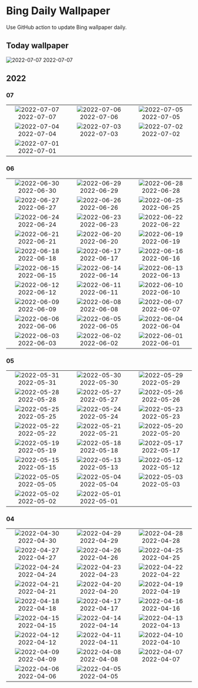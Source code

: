 # Bing Daily Wallpaper

Use GitHub action to update Bing wallpaper daily.

## Today wallpaper

![2022-07-07](./storage/bing-wallpaper/2022/07/2022-07-07.png)
2022-07-07


## 2022

### 07
| | | |
|:---:|:---:|:---:|
|![2022-07-07](./storage/bing-wallpaper/2022/07/2022-07-07.png) 2022-07-07|![2022-07-06](./storage/bing-wallpaper/2022/07/2022-07-06.png) 2022-07-06|![2022-07-05](./storage/bing-wallpaper/2022/07/2022-07-05.png) 2022-07-05|
|![2022-07-04](./storage/bing-wallpaper/2022/07/2022-07-04.png) 2022-07-04|![2022-07-03](./storage/bing-wallpaper/2022/07/2022-07-03.png) 2022-07-03|![2022-07-02](./storage/bing-wallpaper/2022/07/2022-07-02.png) 2022-07-02|
|![2022-07-01](./storage/bing-wallpaper/2022/07/2022-07-01.png) 2022-07-01| | |
### 06
| | | |
|:---:|:---:|:---:|
|![2022-06-30](./storage/bing-wallpaper/2022/06/2022-06-30.png) 2022-06-30|![2022-06-29](./storage/bing-wallpaper/2022/06/2022-06-29.png) 2022-06-29|![2022-06-28](./storage/bing-wallpaper/2022/06/2022-06-28.png) 2022-06-28|
|![2022-06-27](./storage/bing-wallpaper/2022/06/2022-06-27.png) 2022-06-27|![2022-06-26](./storage/bing-wallpaper/2022/06/2022-06-26.png) 2022-06-26|![2022-06-25](./storage/bing-wallpaper/2022/06/2022-06-25.png) 2022-06-25|
|![2022-06-24](./storage/bing-wallpaper/2022/06/2022-06-24.png) 2022-06-24|![2022-06-23](./storage/bing-wallpaper/2022/06/2022-06-23.png) 2022-06-23|![2022-06-22](./storage/bing-wallpaper/2022/06/2022-06-22.png) 2022-06-22|
|![2022-06-21](./storage/bing-wallpaper/2022/06/2022-06-21.png) 2022-06-21|![2022-06-20](./storage/bing-wallpaper/2022/06/2022-06-20.png) 2022-06-20|![2022-06-19](./storage/bing-wallpaper/2022/06/2022-06-19.png) 2022-06-19|
|![2022-06-18](./storage/bing-wallpaper/2022/06/2022-06-18.png) 2022-06-18|![2022-06-17](./storage/bing-wallpaper/2022/06/2022-06-17.png) 2022-06-17|![2022-06-16](./storage/bing-wallpaper/2022/06/2022-06-16.png) 2022-06-16|
|![2022-06-15](./storage/bing-wallpaper/2022/06/2022-06-15.png) 2022-06-15|![2022-06-14](./storage/bing-wallpaper/2022/06/2022-06-14.png) 2022-06-14|![2022-06-13](./storage/bing-wallpaper/2022/06/2022-06-13.png) 2022-06-13|
|![2022-06-12](./storage/bing-wallpaper/2022/06/2022-06-12.png) 2022-06-12|![2022-06-11](./storage/bing-wallpaper/2022/06/2022-06-11.png) 2022-06-11|![2022-06-10](./storage/bing-wallpaper/2022/06/2022-06-10.png) 2022-06-10|
|![2022-06-09](./storage/bing-wallpaper/2022/06/2022-06-09.png) 2022-06-09|![2022-06-08](./storage/bing-wallpaper/2022/06/2022-06-08.png) 2022-06-08|![2022-06-07](./storage/bing-wallpaper/2022/06/2022-06-07.png) 2022-06-07|
|![2022-06-06](./storage/bing-wallpaper/2022/06/2022-06-06.png) 2022-06-06|![2022-06-05](./storage/bing-wallpaper/2022/06/2022-06-05.png) 2022-06-05|![2022-06-04](./storage/bing-wallpaper/2022/06/2022-06-04.png) 2022-06-04|
|![2022-06-03](./storage/bing-wallpaper/2022/06/2022-06-03.png) 2022-06-03|![2022-06-02](./storage/bing-wallpaper/2022/06/2022-06-02.png) 2022-06-02|![2022-06-01](./storage/bing-wallpaper/2022/06/2022-06-01.png) 2022-06-01|

### 05
| | | |
|:---:|:---:|:---:|
|![2022-05-31](./storage/bing-wallpaper/2022/05/2022-05-31.png) 2022-05-31|![2022-05-30](./storage/bing-wallpaper/2022/05/2022-05-30.png) 2022-05-30|![2022-05-29](./storage/bing-wallpaper/2022/05/2022-05-29.png) 2022-05-29|
|![2022-05-28](./storage/bing-wallpaper/2022/05/2022-05-28.png) 2022-05-28|![2022-05-27](./storage/bing-wallpaper/2022/05/2022-05-27.png) 2022-05-27|![2022-05-26](./storage/bing-wallpaper/2022/05/2022-05-26.png) 2022-05-26|
|![2022-05-25](./storage/bing-wallpaper/2022/05/2022-05-25.png) 2022-05-25|![2022-05-24](./storage/bing-wallpaper/2022/05/2022-05-24.png) 2022-05-24|![2022-05-23](./storage/bing-wallpaper/2022/05/2022-05-23.png) 2022-05-23|
|![2022-05-22](./storage/bing-wallpaper/2022/05/2022-05-22.png) 2022-05-22|![2022-05-21](./storage/bing-wallpaper/2022/05/2022-05-21.png) 2022-05-21|![2022-05-20](./storage/bing-wallpaper/2022/05/2022-05-20.png) 2022-05-20|
|![2022-05-19](./storage/bing-wallpaper/2022/05/2022-05-19.png) 2022-05-19|![2022-05-18](./storage/bing-wallpaper/2022/05/2022-05-18.png) 2022-05-18|![2022-05-17](./storage/bing-wallpaper/2022/05/2022-05-17.png) 2022-05-17|
|![2022-05-15](./storage/bing-wallpaper/2022/05/2022-05-15.png) 2022-05-15|![2022-05-13](./storage/bing-wallpaper/2022/05/2022-05-13.png) 2022-05-13|![2022-05-12](./storage/bing-wallpaper/2022/05/2022-05-12.png) 2022-05-12|
|![2022-05-05](./storage/bing-wallpaper/2022/05/2022-05-05.png) 2022-05-05|![2022-05-04](./storage/bing-wallpaper/2022/05/2022-05-04.png) 2022-05-04|![2022-05-03](./storage/bing-wallpaper/2022/05/2022-05-03.png) 2022-05-03|
|![2022-05-02](./storage/bing-wallpaper/2022/05/2022-05-02.png) 2022-05-02|![2022-05-01](./storage/bing-wallpaper/2022/05/2022-05-01.png) 2022-05-01| |
### 04
| | | |
|:---:|:---:|:---:|
|![2022-04-30](./storage/bing-wallpaper/2022/04/2022-04-30.png) 2022-04-30|![2022-04-29](./storage/bing-wallpaper/2022/04/2022-04-29.png) 2022-04-29|![2022-04-28](./storage/bing-wallpaper/2022/04/2022-04-28.png) 2022-04-28|
|![2022-04-27](./storage/bing-wallpaper/2022/04/2022-04-27.png) 2022-04-27|![2022-04-26](./storage/bing-wallpaper/2022/04/2022-04-26.png) 2022-04-26|![2022-04-25](./storage/bing-wallpaper/2022/04/2022-04-25.png) 2022-04-25|
|![2022-04-24](./storage/bing-wallpaper/2022/04/2022-04-24.png) 2022-04-24|![2022-04-23](./storage/bing-wallpaper/2022/04/2022-04-23.png) 2022-04-23|![2022-04-22](./storage/bing-wallpaper/2022/04/2022-04-22.png) 2022-04-22|
|![2022-04-21](./storage/bing-wallpaper/2022/04/2022-04-21.png) 2022-04-21|![2022-04-20](./storage/bing-wallpaper/2022/04/2022-04-20.png) 2022-04-20|![2022-04-19](./storage/bing-wallpaper/2022/04/2022-04-19.png) 2022-04-19|
|![2022-04-18](./storage/bing-wallpaper/2022/04/2022-04-18.png) 2022-04-18|![2022-04-17](./storage/bing-wallpaper/2022/04/2022-04-17.png) 2022-04-17|![2022-04-16](./storage/bing-wallpaper/2022/04/2022-04-16.png) 2022-04-16|
|![2022-04-15](./storage/bing-wallpaper/2022/04/2022-04-15.png) 2022-04-15|![2022-04-14](./storage/bing-wallpaper/2022/04/2022-04-14.png) 2022-04-14|![2022-04-13](./storage/bing-wallpaper/2022/04/2022-04-13.png) 2022-04-13|
|![2022-04-12](./storage/bing-wallpaper/2022/04/2022-04-12.png) 2022-04-12|![2022-04-11](./storage/bing-wallpaper/2022/04/2022-04-11.png) 2022-04-11|![2022-04-10](./storage/bing-wallpaper/2022/04/2022-04-10.png) 2022-04-10|
|![2022-04-09](./storage/bing-wallpaper/2022/04/2022-04-09.png) 2022-04-09|![2022-04-08](./storage/bing-wallpaper/2022/04/2022-04-08.png) 2022-04-08|![2022-04-07](./storage/bing-wallpaper/2022/04/2022-04-07.png) 2022-04-07|
|![2022-04-06](./storage/bing-wallpaper/2022/04/2022-04-06.png) 2022-04-06|![2022-04-05](./storage/bing-wallpaper/2022/04/2022-04-05.png) 2022-04-05| |
